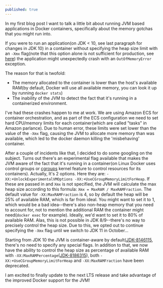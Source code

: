 ```yaml
---
published: true
---
```

In my first blog post I want to talk a little bit about running JVM based applications in Docker containers, specifically about the memory gotchas that you might run into.

If you were to run an application(on JDK < 10, see last paragraph for changes in JDK 10) in a container without specifying the heap size limit with an `-Xmx` flag(note that this option alone is not sufficient for production, see [here](https://medium.com/@matt_rasband/dockerizing-a-spring-boot-application-6ec9b9b41faf)) the application might unexpectedly crash with an `OutOfMemoryError` exception. 

The reason for that is twofold:
- The memory allocated to the container is lower than the host's available RAM(by default, Docker will use all available memory, you can look it up by running `docker stats`)
- The inability of the JVM to detect the fact that it's running in a containerized environment.

I've had these crashes happen to me at work. We are using Amazon ECS for container orchestration, and as part of the ECS configuration we need to set hard CPU/memory limits for each container(which are called "tasks" in Amazon parlance). Due to human error, these limits were set lower than the value of the `-Xmx` flag, causing the JVM to allocate more memory than was available, which led to the docker daemon killing the 'misbehaving' container.

After a couple of incidents like that, I decided to do some googling on the subject. Turns out there's an experimental flag available that makes the JVM aware of the fact that it's running in a container(on Linux Docker uses control groups or [cgroups](https://sysadmincasts.com/episodes/14-introduction-to-linux-control-groups-cgroups) kernel feature to control resources for its containers). Actually, It's  2 options. Here they are: `-XX:+UnlockExperimentalVMOptions -XX:+UseCGroupMemoryLimitForHeap`. If these are passed in and `Xmx` is not specified, the JVM will calculate the max heap size according to this formula: `Xmx = MaxRAM / MaxRAMFraction`. The default value for `-XX:MaxRAMFraction` is 4, so by default the heap will be 25% of available RAM, which is far from ideal. You might want to set it to 1, which would be a bad idea--there's also non-heap memory that you need to account for, not to mention the additional RAM the container might need(`docker exec` for example). Ideally, we'd want to set it to 80% of available RAM. Alas, this is not possible in JDK 8/9--there's no way to precisely control the heap size. Due to this, we opted out to continue specifying the `-Xmx` flag until we switch to JDK 11 in October...

Starting from JDK 10 the JVM is container-aware by default([JDK-8146115](https://bugs.openjdk.java.net/browse/JDK-8146115), there's no need to specify any special flags. In addition to that, we now have the ability to control the heap size as percentage of available RAM with `-XX:MaxRAMPercentage`([JDK-8186315](https://bugs.openjdk.java.net/browse/JDK-8186315)), both `-XX:+UseCGroupMemoryLimitForHeap` and `-XX:MaxRAMFraction` have been deprecated.

I am excited to finally update to the next LTS release and take advantage of the improved Docker support for the JVM!






